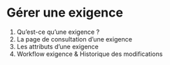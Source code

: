 
# Gérer une exigence

1. Qu’est-ce qu’une exigence ?  
2. La page de consultation d’une exigence 
3. Les attributs d’une exigence 
4. Workflow exigence & Historique des modifications

<!--stackedit_data:
eyJoaXN0b3J5IjpbLTMyMDAxOTc4MSwxMDQyMjIwNzJdfQ==
-->
